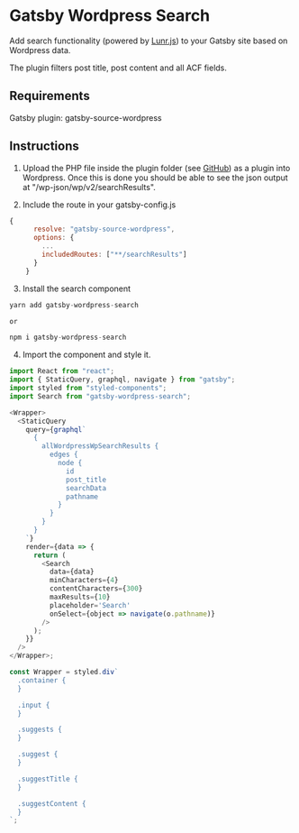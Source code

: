 # Gatsby Wordpress Search

Add search functionality (powered by [Lunr.js](https://github.com/olivernn/lunr.js/)) to your Gatsby site based on Wordpress data.

The plugin filters post title, post content and all ACF fields.

## Requirements

Gatsby plugin: gatsby-source-wordpress

## Instructions

1. Upload the PHP file inside the plugin folder (see [GitHub](https://github.com/robinzimmer1989/gatsby-wordpress-search)) as a plugin into Wordpress. Once this is done you should be able to see the json output at "/wp-json/wp/v2/searchResults".

2. Include the route in your gatsby-config.js

```javascript
{
      resolve: "gatsby-source-wordpress",
      options: {
        ...
        includedRoutes: ["**/searchResults"]
      }
    }
```

3. Install the search component

```javascript
yarn add gatsby-wordpress-search

or

npm i gatsby-wordpress-search
```

4. Import the component and style it.

```javascript
import React from "react";
import { StaticQuery, graphql, navigate } from "gatsby";
import styled from "styled-components";
import Search from "gatsby-wordpress-search";

<Wrapper>
  <StaticQuery
    query={graphql`
      {
        allWordpressWpSearchResults {
          edges {
            node {
              id
              post_title
              searchData
              pathname
            }
          }
        }
      }
    `}
    render={data => {
      return (
        <Search
          data={data}
          minCharacters={4}
          contentCharacters={300}
          maxResults={10}
          placeholder='Search'
          onSelect={object => navigate(o.pathname)}
        />
      );
    }}
  />
</Wrapper>;

const Wrapper = styled.div`
  .container {
  }

  .input {
  }

  .suggests {
  }

  .suggest {
  }

  .suggestTitle {
  }

  .suggestContent {
  }
`;
```
